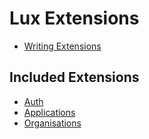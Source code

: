 # Lux Extensions

* [Writing Extensions](./extensions.md)


## Included Extensions

* [Auth](./auth.md)
* [Applications](./applications.md)
* [Organisations](./organisations.md)

